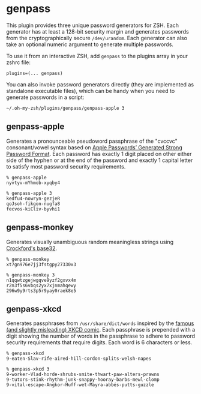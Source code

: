 # genpass

This plugin provides three unique password generators for ZSH. Each generator
has at least a 128-bit security margin and generates passwords from the
cryptographically secure `/dev/urandom`. Each generator can also take an
optional numeric argument to generate multiple passwords.

To use it from an interactive ZSH, add `genpass` to the plugins array in your
zshrc file:

    plugins=(... genpass)

You can also invoke password generators directly (they are implemented as
standalone executable files), which can be handy when you need to generate
passwords in a script:

    ~/.oh-my-zsh/plugins/genpass/genpass-apple 3

## genpass-apple

Generates a pronounceable pseudoword passphrase of the "cvccvc" consonant/vowel
syntax based on [Apple Passwords’ Generated Strong Password Format][1]. Each
password has exactly 1 digit placed on other either side of the hyphen or at the
end of the password and exactly 1 capital letter to satisfy most password security
requirements.

    % genpass-apple
    nyvtyv-mYhmob-xyqby4

    % genpass-apple 3
    kedfu4-nowryn-gezjeR
    qoJsoh-fikgon-nugfa8
    fecvos-kiCliv-byvhi1

[1]: https://rmondello.com/2024/10/07/apple-passwords-generated-strong-password-format/

## genpass-monkey

Generates visually unambiguous random meaningless strings using [Crockford's
base32][2].

    % genpass-monkey
    xt7gn976e7jj3fstgpy27330x3

    % genpass-monkey 3
    n1qqwtzgejwgqve9yzf2gxvx4m
    r2n3f5s6vbqs2yx7xjnmahqewy
    296w9y9rts3p5r9yay0raek8e5

[2]: https://www.crockford.com/base32.html

## genpass-xkcd

Generates passphrases from `/usr/share/dict/words` inspired by the [famous (and
slightly misleading) XKCD comic][3]. Each passphrase is prepended with a digit
showing the number of words in the passphrase to adhere to password security
requirements that require digits. Each word is 6 characters or less.

    % genpass-xkcd
    9-eaten-Slav-rife-aired-hill-cordon-splits-welsh-napes

    % genpass-xkcd 3
    9-worker-Vlad-horde-shrubs-smite-thwart-paw-alters-prawns
    9-tutors-stink-rhythm-junk-snappy-hooray-barbs-mewl-clomp
    9-vital-escape-Angkor-Huff-wet-Mayra-abbés-putts-guzzle

[3]: https://xkcd.com/936/
